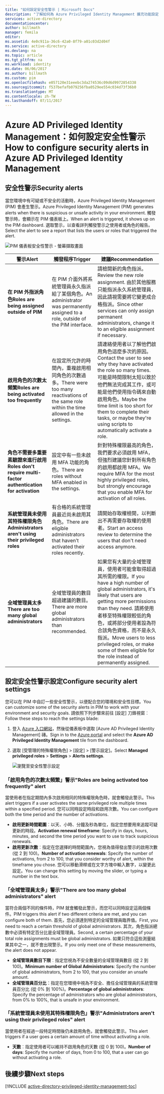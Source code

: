 ```yaml
---
title: "如何設定安全性警示 | Microsoft Docs"
description: "了解如何為 Azure Privileged Identity Management 擴充功能設定安全性警示。"
services: active-directory
documentationcenter: 
author: billmath
manager: femila
editor: 
ms.assetid: 4e0c911a-36c6-42a0-8f79-a01c03d2d04f
ms.service: active-directory
ms.devlang: na
ms.topic: article
ms.tgt_pltfrm: na
ms.workload: identity
ms.date: 06/06/2017
ms.author: billmath
ms.custom: pim
ms.openlocfilehash: e057120e31eeebc3da274536c09d6d9972854338
ms.sourcegitcommit: f537befafb079256fba0529ee554c034d73f36b0
ms.translationtype: MT
ms.contentlocale: zh-TW
ms.lasthandoff: 07/11/2017
---
```

# <a name="how-to-configure-security-alerts-in-azure-ad-privileged-identity-management"></a><span data-ttu-id="71d82-103">Azure AD Privileged Identity Management：如何設定安全性警示</span><span class="sxs-lookup"><span data-stu-id="71d82-103">How to configure security alerts in Azure AD Privileged Identity Management</span></span>
## <a name="security-alerts"></a><span data-ttu-id="71d82-104">安全性警示</span><span class="sxs-lookup"><span data-stu-id="71d82-104">Security alerts</span></span>
<span data-ttu-id="71d82-105">當您環境中有可疑或不安全的活動時，Azure Privileged Identity Management (PIM) 會產生警示。</span><span class="sxs-lookup"><span data-stu-id="71d82-105">Azure Privileged Identity Management (PIM) generates alerts when there is suspicious or unsafe activity in your environment.</span></span> <span data-ttu-id="71d82-106">觸發警示時，會顯示在 PIM 儀表板上。</span><span class="sxs-lookup"><span data-stu-id="71d82-106">When an alert is triggered, it shows up on the PIM dashboard.</span></span> <span data-ttu-id="71d82-107">選取警示，以查看詳列觸發警示之使用者或角色的報告。</span><span class="sxs-lookup"><span data-stu-id="71d82-107">Select the alert to see a report that lists the users or roles that triggered the alert.</span></span>

![PIM 儀表板安全性警示 - 螢幕擷取畫面][1]

| <span data-ttu-id="71d82-109">警示</span><span class="sxs-lookup"><span data-stu-id="71d82-109">Alert</span></span> | <span data-ttu-id="71d82-110">觸發程序</span><span class="sxs-lookup"><span data-stu-id="71d82-110">Trigger</span></span> | <span data-ttu-id="71d82-111">建議</span><span class="sxs-lookup"><span data-stu-id="71d82-111">Recommendation</span></span> |
| --- | --- | --- |
| <span data-ttu-id="71d82-112">**在 PIM 外指派角色**</span><span class="sxs-lookup"><span data-stu-id="71d82-112">**Roles are being assigned outside of PIM**</span></span> |<span data-ttu-id="71d82-113">在 PIM 介面外將系統管理員永久指派給了某個角色。</span><span class="sxs-lookup"><span data-stu-id="71d82-113">An administrator was permanently assigned to a role, outside of the PIM interface.</span></span> |<span data-ttu-id="71d82-114">請檢閱新的角色指派。</span><span class="sxs-lookup"><span data-stu-id="71d82-114">Review the new role assignment.</span></span> <span data-ttu-id="71d82-115">由於其他服務只能指派永久系統管理員，因此請視需要將它變更成合格指派。</span><span class="sxs-lookup"><span data-stu-id="71d82-115">Since other services can only assign permanent administrators, change it to an eligible assignment if necessary.</span></span> |
| <span data-ttu-id="71d82-116">**啟用角色的次數太頻繁**</span><span class="sxs-lookup"><span data-stu-id="71d82-116">**Roles are being activated too frequently**</span></span> |<span data-ttu-id="71d82-117">在設定所允許的時間內，重複啟用相同角色的次數過多。</span><span class="sxs-lookup"><span data-stu-id="71d82-117">There were too many reactivations of the same role within the time allowed in the settings.</span></span> |<span data-ttu-id="71d82-118">請連絡使用者以了解他們啟用角色這麼多次的原因。</span><span class="sxs-lookup"><span data-stu-id="71d82-118">Contact the user to see why they have activated the role so many times.</span></span> <span data-ttu-id="71d82-119">可能是時間限制太短以致於他們無法完成其工作，或可能是他們使用指令碼來自動啟用角色。</span><span class="sxs-lookup"><span data-stu-id="71d82-119">Maybe the time limit is too short for them to complete their tasks, or maybe they're using scripts to automatically activate a role.</span></span> |
| <span data-ttu-id="71d82-120">**角色不需要多重要素驗證來進行啟用**</span><span class="sxs-lookup"><span data-stu-id="71d82-120">**Roles don't require multi-factor authentication for activation**</span></span> |<span data-ttu-id="71d82-121">設定中有一些未啟用 MFA 功能的角色。</span><span class="sxs-lookup"><span data-stu-id="71d82-121">There are roles without MFA enabled in the settings.</span></span> |<span data-ttu-id="71d82-122">針對特殊權限最高的角色，我們要求必須啟用 MFA，但強烈建議您針對所有角色的啟用都啟用 MFA。</span><span class="sxs-lookup"><span data-stu-id="71d82-122">We require MFA for the most highly privileged roles, but strongly encourage that you enable MFA for activation of all roles.</span></span> |
| <span data-ttu-id="71d82-123">**系統管理員未使用其特殊權限角色**</span><span class="sxs-lookup"><span data-stu-id="71d82-123">**Administrators aren't using their privileged roles**</span></span> |<span data-ttu-id="71d82-124">有合格的系統管理員最近尚未啟用其角色。</span><span class="sxs-lookup"><span data-stu-id="71d82-124">There are eligible administrators that haven’t activated their roles recently.</span></span> |<span data-ttu-id="71d82-125">請開始存取權檢閱，以判斷出不再需要存取權的使用者。</span><span class="sxs-lookup"><span data-stu-id="71d82-125">Start an access review to determine the users that don't need access anymore.</span></span> |
| <span data-ttu-id="71d82-126">**全域管理員太多**</span><span class="sxs-lookup"><span data-stu-id="71d82-126">**There are too many global administrators**</span></span> |<span data-ttu-id="71d82-127">全域管理員的數目超過建議的數目。</span><span class="sxs-lookup"><span data-stu-id="71d82-127">There are more global administrators than recommended.</span></span> |<span data-ttu-id="71d82-128">如果您有大量的全域管理員，使用者可能會取得超過其所需的權限。</span><span class="sxs-lookup"><span data-stu-id="71d82-128">If you have a high number of global administrators, it's likely that users are getting more permissions than they need.</span></span> <span data-ttu-id="71d82-129">請將使用者移至特殊權限較低的角色，或將部分使用者設為符合該角色資格，而不是永久指派。</span><span class="sxs-lookup"><span data-stu-id="71d82-129">Move users to less privileged roles, or make some of them eligible for the role instead of permanently assigned.</span></span> |

## <a name="configure-security-alert-settings"></a><span data-ttu-id="71d82-130">設定安全性警示設定</span><span class="sxs-lookup"><span data-stu-id="71d82-130">Configure security alert settings</span></span>
<span data-ttu-id="71d82-131">您可以在 PIM 中自訂一些安全性警示，以便配合您的環境和安全性目標。</span><span class="sxs-lookup"><span data-stu-id="71d82-131">You can customize some of the security alerts in PIM to work with your environment and security goals.</span></span> <span data-ttu-id="71d82-132">請依照下列步驟來前往 [設定] 刀鋒視窗︰</span><span class="sxs-lookup"><span data-stu-id="71d82-132">Follow these steps to reach the settings blade:</span></span>

1. <span data-ttu-id="71d82-133">登入 [Azure 入口網站](https://portal.azure.com/)，然後從儀表板中選取 [Azure AD Privileged Identity Management] 磚。</span><span class="sxs-lookup"><span data-stu-id="71d82-133">Sign in to the [Azure portal](https://portal.azure.com/) and select the **Azure AD Privileged Identity Management** tile from the dashboard.</span></span>
2. <span data-ttu-id="71d82-134">選取 [受管理的特殊權限角色] > [設定] > [警示設定]。</span><span class="sxs-lookup"><span data-stu-id="71d82-134">Select **Managed privileged roles** > **Settings** > **Alerts settings**.</span></span>
   
    ![瀏覽至安全性警示設定][2]

### <a name="roles-are-being-activated-too-frequently-alert"></a><span data-ttu-id="71d82-136">「啟用角色的次數太頻繁」警示</span><span class="sxs-lookup"><span data-stu-id="71d82-136">"Roles are being activated too frequently" alert</span></span>
<span data-ttu-id="71d82-137">當使用者在指定期間內多次啟用相同的特殊權限角色時，就會觸發此警示。</span><span class="sxs-lookup"><span data-stu-id="71d82-137">This alert triggers if a user activates the same privileged role multiple times within a specified period.</span></span> <span data-ttu-id="71d82-138">您可以同時設定時段和啟用次數。</span><span class="sxs-lookup"><span data-stu-id="71d82-138">You can configure both the time period and the number of activations.</span></span>

* <span data-ttu-id="71d82-139">**啟用更新時間範圍**︰以天、小時、分鐘及秒為單位，指定您想要用來追蹤可疑更新的時段。</span><span class="sxs-lookup"><span data-stu-id="71d82-139">**Activation renewal timeframe**: Specify in days, hours, minutes, and second the time period you want to use to track suspicious renewals.</span></span>
* <span data-ttu-id="71d82-140">**啟用更新次數**︰指定在您選擇的時間範圍內，您視為值得發出警示的啟用次數 (從 2 到 100)。</span><span class="sxs-lookup"><span data-stu-id="71d82-140">**Number of activation renewals**: Specify the number of activations, from 2 to 100, that you consider worthy of alert, within the timeframe you chose.</span></span> <span data-ttu-id="71d82-141">您可以移動滑桿或在文字方塊中輸入數字，以變更此設定。</span><span class="sxs-lookup"><span data-stu-id="71d82-141">You can change this setting by moving the slider, or typing a number in the text box.</span></span>

### <a name="there-are-too-many-global-administrators-alert"></a><span data-ttu-id="71d82-142">「全域管理員太多」警示</span><span class="sxs-lookup"><span data-stu-id="71d82-142">"There are too many global administrators" alert</span></span>
<span data-ttu-id="71d82-143">當符合兩個不同的條件時，PIM 就會觸發此警示，而您可以同時設定這兩個條件。</span><span class="sxs-lookup"><span data-stu-id="71d82-143">PIM triggers this alert if two different criteria are met, and you can configure both of them.</span></span> <span data-ttu-id="71d82-144">首先，您必須達到特定的全域管理員臨界值。</span><span class="sxs-lookup"><span data-stu-id="71d82-144">First, you need to reach a certain threshold of global administrators.</span></span> <span data-ttu-id="71d82-145">其次，角色指派總數中必須有特定百分比是全域管理員。</span><span class="sxs-lookup"><span data-stu-id="71d82-145">Second, a certain percentage of your total role assignments must be global administrators.</span></span> <span data-ttu-id="71d82-146">如果只符合這些測量結果其中之一，就不會出現警示。</span><span class="sxs-lookup"><span data-stu-id="71d82-146">If you only meet one of these measurements, the alert does not appear.</span></span>  

* <span data-ttu-id="71d82-147">**全域管理員數目下限**︰指定您視為不安全數量的全域管理員數目 (從 2 到 100)。</span><span class="sxs-lookup"><span data-stu-id="71d82-147">**Minimum number of Global Administrators**: Specify the number of global administrators, from 2 to 100, that you consider an unsafe amount.</span></span>
* <span data-ttu-id="71d82-148">**全域管理員百分比**：指定在您環境中視為不安全、擔任全域管理員的系統管理員百分比 (從 0% 到 100%)。</span><span class="sxs-lookup"><span data-stu-id="71d82-148">**Percentage of global administrators**: Specify the percentage of administrators who are global administrators, from 0% to 100%, that is unsafe in your environment.</span></span>

### <a name="administrators-arent-using-their-privileged-roles-alert"></a><span data-ttu-id="71d82-149">「系統管理員未使用其特殊權限角色」警示</span><span class="sxs-lookup"><span data-stu-id="71d82-149">"Administrators aren't using their privileged roles" alert</span></span>
<span data-ttu-id="71d82-150">當使用者在經過一段特定時間後仍未啟用角色，就會觸發此警示。</span><span class="sxs-lookup"><span data-stu-id="71d82-150">This alert triggers if a user goes a certain amount of time without activating a role.</span></span>

* <span data-ttu-id="71d82-151">**天數**︰指定使用者可以維持不啟用角色的天數 (從 0 到 100)。</span><span class="sxs-lookup"><span data-stu-id="71d82-151">**Number of days**: Specify the number of days, from 0 to 100, that a user can go without activating a role.</span></span>

## <a name="next-steps"></a><span data-ttu-id="71d82-152">後續步驟</span><span class="sxs-lookup"><span data-stu-id="71d82-152">Next steps</span></span>
[!INCLUDE [active-directory-privileged-identity-management-toc](../../includes/active-directory-privileged-identity-management-toc.md)]

<!--Image references-->

[1]: ./media/active-directory-privileged-identity-management-how-to-configure-security-alerts/PIM_security_dash.png
[2]: ./media/active-directory-privileged-identity-management-how-to-configure-security-alerts/PIM_security_settings.png
